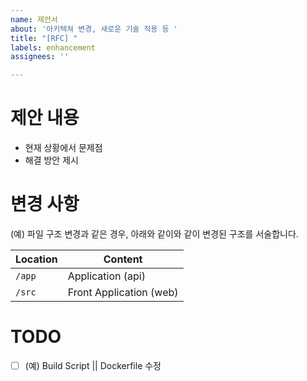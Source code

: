 ```yaml
---
name: 제안서
about: '아키텍쳐 변경, 새로운 기술 적용 등 '
title: "[RFC] "
labels: enhancement
assignees: ''

---
```


# 제안 내용
- 현재 상황에서 문제점 
- 해결 방안 제시 

# 변경 사항 

(예) 파일 구조 변경과 같은 경우, 아래와 같이와 같이 변경된 구조를 서술합니다. 

| Location             |  Content                                   |
|----------------------|--------------------------------------------|
| `/app`               | Application (api)                         |
| `/src`               | Front Application (web)                                  |


# TODO 
- [ ] (예) Build Script || Dockerfile 수정
